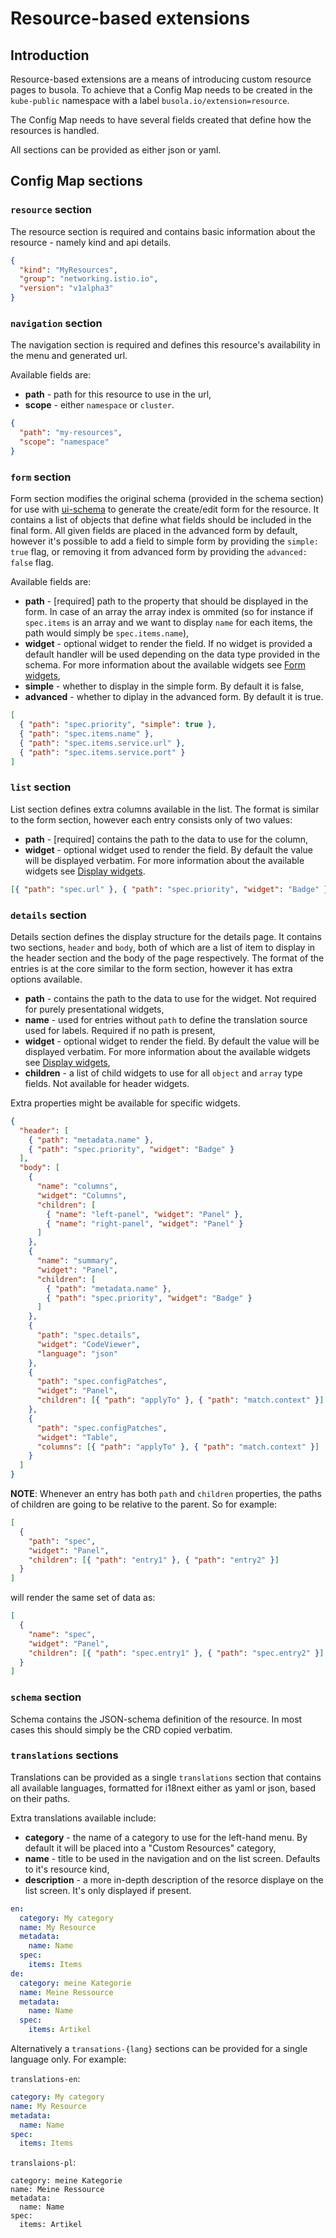 # Resource-based extensions

## Introduction

Resource-based extensions are a means of introducing custom resource pages to busola. To achieve that a Config Map needs to be created in the `kube-public` namespace with a label `busola.io/extension=resource`.

The Config Map needs to have several fields created that define how the resources is handled.

All sections can be provided as either json or yaml.

## Config Map sections

### `resource` section

The resource section is required and contains basic information about the resource - namely kind and api details.

```json
{
  "kind": "MyResources",
  "group": "networking.istio.io",
  "version": "v1alpha3"
}
```

### `navigation` section

The navigation section is required and defines this resource's availability in the menu and generated url.

Available fields are:

- **path** - path for this resource to use in the url,
- **scope** - either `namespace` or `cluster`.

```json
{
  "path": "my-resources",
  "scope": "namespace"
}
```

### `form` section

Form section modifies the original schema (provided in the schema section) for use with [ui-schema](https://ui-schema.bemit.codes/) to generate the create/edit form for the resource. It contains a list of objects that define what fields should be included in the final form. All given fields are placed in the advanced form by default, however it's possible to add a field to simple form by providing the `simple: true` flag, or removing it from advanced form by providing the `advanced: false` flag.

Available fields are:

- **path** - [required] path to the property that should be displayed in the form. In case of an array the array index is ommited (so for instance if `spec.items` is an array and we want to display `name` for each items, the path would simply be `spec.items.name`),
- **widget** - optional widget to render the field. If no widget is provided a default handler will be used depending on the data type provided in the schema. For more information about the available widgets see [Form widgets](form-widgets.md),
- **simple** - whether to display in the simple form. By default it is false,
- **advanced** - whether to diplay in the advanced form. By default it is true.

```json
[
  { "path": "spec.priority", "simple": true },
  { "path": "spec.items.name" },
  { "path": "spec.items.service.url" },
  { "path": "spec.items.service.port" }
]
```

### `list` section

List section defines extra columns available in the list. The format is similar to the form section, however each entry consists only of two values:

- **path** - [required] contains the path to the data to use for the column,
- **widget** - optional widget used to render the field. By default the value will be displayed verbatim. For more information about the available widgets see [Display widgets](display-widgets.md).

```json
[{ "path": "spec.url" }, { "path": "spec.priority", "widget": "Badge" }]
```

### `details` section

Details section defines the display structure for the details page. It contains two sections, `header` and `body`, both of which are a list of item to display in the header section and the body of the page respectively. The format of the entries is at the core similar to the form section, however it has extra options available.

- **path** - contains the path to the data to use for the widget. Not required for purely presentational widgets,
- **name** - used for entries without `path` to define the translation source used for labels. Required if no path is present,
- **widget** - optional widget to render the field. By default the value will be displayed verbatim. For more information about the available widgets see [Display widgets](display-widgets.md),
- **children** - a list of child widgets to use for all `object` and `array` type fields. Not available for header widgets.

Extra properties might be available for specific widgets.

```json
{
  "header": [
    { "path": "metadata.name" },
    { "path": "spec.priority", "widget": "Badge" }
  ],
  "body": [
    {
      "name": "columns",
      "widget": "Columns",
      "children": [
        { "name": "left-panel", "widget": "Panel" },
        { "name": "right-panel", "widget": "Panel" }
      ]
    },
    {
      "name": "summary",
      "widget": "Panel",
      "children": [
        { "path": "metadata.name" },
        { "path": "spec.priority", "widget": "Badge" }
      ]
    },
    {
      "path": "spec.details",
      "widget": "CodeViewer",
      "language": "json"
    },
    {
      "path": "spec.configPatches",
      "widget": "Panel",
      "children": [{ "path": "applyTo" }, { "path": "match.context" }]
    },
    {
      "path": "spec.configPatches",
      "widget": "Table",
      "columns": [{ "path": "applyTo" }, { "path": "match.context" }]
    }
  ]
}
```

**NOTE**: Whenever an entry has both `path` and `children` properties, the paths of children are going to be relative to the parent. So for example:

```json
[
  {
    "path": "spec",
    "widget": "Panel",
    "children": [{ "path": "entry1" }, { "path": "entry2" }]
  }
]
```

will render the same set of data as:

```json
[
  {
    "name": "spec",
    "widget": "Panel",
    "children": [{ "path": "spec.entry1" }, { "path": "spec.entry2" }]
  }
]
```

### `schema` section

Schema contains the JSON-schema definition of the resource. In most cases this should simply be the CRD copied verbatim.

### `translations` sections

Translations can be provided as a single `translations` section that contains all available languages, formatted for i18next either as yaml or json, based on their paths.

Extra translations available include:

- **category** - the name of a category to use for the left-hand menu. By default it will be placed into a "Custom Resources" category,
- **name** - title to be used in the navigation and on the list screen. Defaults to it's resource kind,
- **description** - a more in-depth description of the resorce displaye on the list screen. It's only displayed if present.

```yaml
en:
  category: My category
  name: My Resource
  metadata:
    name: Name
  spec:
    items: Items
de:
  category: meine Kategorie
  name: Meine Ressource
  metadata:
    name: Name
  spec:
    items: Artikel
```

Alternatively a `transations-{lang}` sections can be provided for a single language only. For example:

`translations-en`:

```yaml
category: My category
name: My Resource
metadata:
  name: Name
spec:
  items: Items
```

`translaions-pl`:

```
category: meine Kategorie
name: Meine Ressource
metadata:
  name: Name
spec:
  items: Artikel
```
